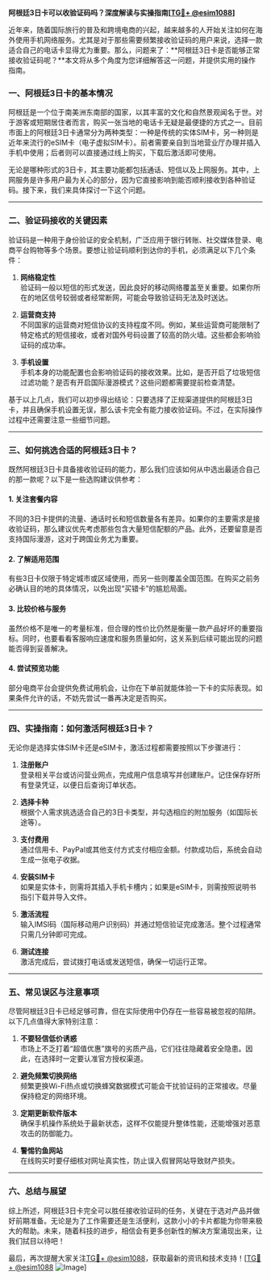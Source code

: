 **阿根廷3日卡可以收验证码吗？深度解读与实操指南[[TG💪+ @esim1088](https://t.me/s/esim1088)]**

近年来，随着国际旅行的普及和跨境电商的兴起，越来越多的人开始关注如何在海外使用手机网络服务。尤其是对于那些需要频繁接收验证码的用户来说，选择一款适合自己的电话卡显得尤为重要。那么，问题来了：**阿根廷3日卡是否能够正常接收验证码呢？**本文将从多个角度为您详细解答这一问题，并提供实用的操作指南。

### 一、阿根廷3日卡的基本情况

阿根廷是一个位于南美洲东南部的国家，以其丰富的文化和自然景观闻名于世。对于游客或短期居住者而言，购买一张当地的电话卡无疑是最便捷的方式之一。目前市面上的阿根廷3日卡通常分为两种类型：一种是传统的实体SIM卡，另一种则是近年来流行的eSIM卡（电子虚拟SIM卡）。前者需要亲自到当地营业厅办理并插入手机中使用；后者则可以直接通过线上购买，下载后激活即可使用。

无论是哪种形式的3日卡，其主要功能都包括通话、短信以及上网服务。其中，上网服务是许多用户最为关心的部分，因为它直接影响到能否顺利接收到各种验证码。接下来，我们来具体探讨一下这个问题。

---

### 二、验证码接收的关键因素

验证码是一种用于身份验证的安全机制，广泛应用于银行转账、社交媒体登录、电商平台购物等多个场景。要想让验证码顺利到达你的手机，必须满足以下几个条件：

1. **网络稳定性**  
   验证码一般以短信的形式发送，因此良好的移动网络覆盖至关重要。如果你所在的地区信号较弱或者经常断网，可能会导致验证码无法及时送达。

2. **运营商支持**  
 不同国家的运营商对短信协议的支持程度不同。例如，某些运营商可能限制了特定格式的短信接收，或者对国外号码设置了较高的防火墙。这些都会影响验证码的成功率。

3. **手机设置**  
 手机本身的功能配置也会影响验证码的接收效果。比如，是否开启了垃圾短信过滤功能？是否有开启国际漫游模式？这些问题都需要提前检查清楚。

基于以上几点，我们可以初步得出结论：只要选择了正规渠道提供的阿根廷3日卡，并且确保手机设置无误，那么该卡完全有能力接收验证码。不过，在实际操作过程中还需要注意一些细节问题。

---

### 三、如何挑选合适的阿根廷3日卡？

既然阿根廷3日卡具备接收验证码的能力，那么我们应该如何从中选出最适合自己的那一款呢？以下是一些选购建议供参考：

#### 1. 关注套餐内容
不同的3日卡提供的流量、通话时长和短信数量各有差异。如果你的主要需求是接收验证码，那么建议优先考虑那些包含大量短信配额的产品。此外，还要留意是否支持国际漫游，这对于跨国业务尤为重要。

#### 2. 了解适用范围
有些3日卡仅限于特定城市或区域使用，而另一些则覆盖全国范围。在购买之前务必确认目的地的具体情况，以免出现“买错卡”的尴尬局面。

#### 3. 比较价格与服务
虽然价格不是唯一的考量标准，但合理的性价比仍然是衡量一款产品好坏的重要指标。同时，也要看看客服响应速度和服务质量如何，这关系到后续可能出现的问题能否得到妥善解决。

#### 4. 尝试预览功能
部分电商平台会提供免费试用机会，让你在下单前就能体验一下卡的实际表现。如果条件允许的话，不妨先尝试一番再决定是否购买。

---

### 四、实操指南：如何激活阿根廷3日卡？

无论你是选择实体SIM卡还是eSIM卡，激活过程都需要按照以下步骤进行：

1. **注册账户**  
 登录相关平台或访问营业网点，完成用户信息填写并创建账户。记住保存好所有登录凭证，以便日后查询订单状态。

2. **选择卡种**  
 根据个人需求挑选适合自己的3日卡类型，并勾选相应的附加服务（如国际长途等）。

3. **支付费用**  
 通过信用卡、PayPal或其他支付方式支付相应金额。付款成功后，系统会自动生成一张电子收据。

4. **安装SIM卡**  
 如果是实体卡，则需将其插入手机卡槽内；如果是eSIM卡，则需按照说明书指引下载并导入文件。

5. **激活流程**  
 输入IMSI码（国际移动用户识别码）并通过短信验证完成激活。整个过程通常只需几分钟即可完成。

6. **测试连接**  
 激活完成后，尝试拨打电话或发送短信，确保一切运行正常。

---

### 五、常见误区与注意事项

尽管阿根廷3日卡已经足够可靠，但在实际使用中仍存在一些容易被忽视的陷阱。以下几点值得大家特别注意：

1. **不要轻信低价诱惑**  
 市场上不乏打着“超值优惠”旗号的劣质产品，它们往往隐藏着安全隐患。因此，在选择时一定要认准官方授权渠道。

2. **避免频繁切换网络**  
 频繁更换Wi-Fi热点或切换蜂窝数据模式可能会干扰验证码的正常接收。尽量保持稳定的网络环境。

3. **定期更新软件版本**  
 确保手机操作系统处于最新状态，这样不仅能提升整体性能，还能增强对恶意攻击的防御能力。

4. **警惕钓鱼网站**  
 在线购买时要仔细核对网址真实性，防止误入假冒网站导致财产损失。

---

### 六、总结与展望

综上所述，阿根廷3日卡完全可以胜任接收验证码的任务，关键在于选对产品并做好前期准备。无论是为了工作需要还是生活便利，这款小小的卡片都能为你带来极大的帮助。未来，随着科技的进步，相信会有更多创新性的解决方案涌现出来，让我们拭目以待吧！

最后，再次提醒大家关注[TG💪+ @esim1088](https://t.me/s/esim1088)，获取最新的资讯和技术支持！[[TG💪+ @esim1088](https://t.me/s/esim1088) ![Image](https://i.postimg.cc/4NQfJmqS/Snipaste-2025-05-13-00-14-12.png)]